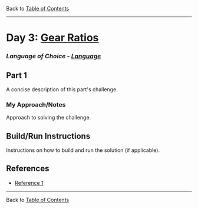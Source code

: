 Back to [Table of Contents](../README.md#table-of-contents)

---

# Day 3: [Gear Ratios](https://adventofcode.com/2023/day/3)

### *Language of Choice - [Language](https://www.example.com/)*

## Part 1

A concise description of this part's challenge.

### My Approach/Notes

Approach to solving the challenge.

## Build/Run Instructions

Instructions on how to build and run the solution (if applicable).

## References

- [Reference 1](https://www.example.com)

---

Back to [Table of Contents](../README.md#table-of-contents)